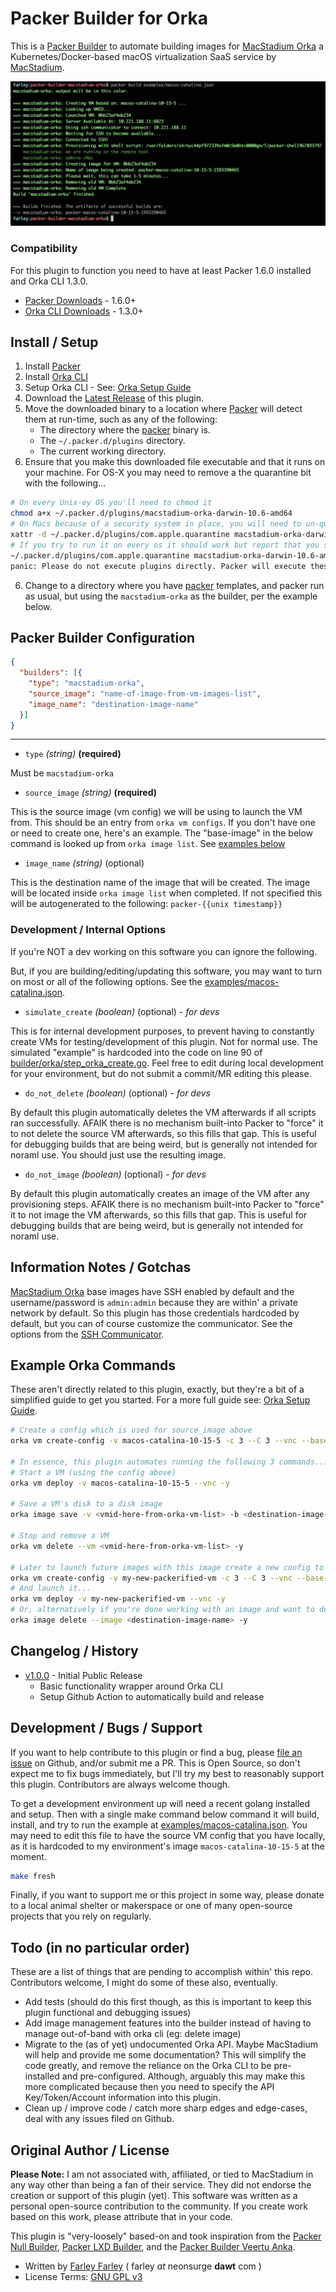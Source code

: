 # Packer Builder for Orka

This is a [Packer Builder] to automate building images for [MacStadium Orka] a Kubernetes/Docker-based macOS virtualization SaaS service by [MacStadium].

![example screenshot](./images/screenshot1.jpg)

### Compatibility

For this plugin to function you need to have at least Packer 1.6.0 installed and Orka CLI 1.3.0.

 * [Packer Downloads] - 1.6.0+
 * [Orka CLI Downloads] - 1.3.0+

## Install / Setup

1. Install [Packer](https://www.packer.io/downloads.html)
2. Install [Orka CLI](https://orkadocs.macstadium.com/docs/downloads)
3. Setup Orka CLI - See: [Orka Setup Guide]
3. Download the [Latest Release] of this plugin.
4. Move the downloaded binary to a location where [Packer] will detect them at run-time, such as any of the following:
    * The directory where the [packer] binary is.
    * The `~/.packer.d/plugins` directory.
    * The current working directory.
5. Ensure that you make this downloaded file executable and that it runs on your machine.  For OS-X you may need to remove a the quarantine bit with the following...
```bash
# On every Unix-ey OS you'll need to chmod it
chmod a+x ~/.packer.d/plugins/macstadium-orka-darwin-10.6-amd64
# On Macs because of a security system in place, you will need to un-quarantine it
xattr -d ~/.packer.d/plugins/com.apple.quarantine macstadium-orka-darwin-10.6-amd64
# If you try to run it on every os it should work but report that you shouldn't run plugins directly
~/.packer.d/plugins/com.apple.quarantine macstadium-orka-darwin-10.6-amd64
panic: Please do not execute plugins directly. Packer will execute these for you.
```
6. Change to a directory where you have [packer] templates, and packer run as usual, but using the `macstadium-orka` as the builder, per the example below.

## Packer Builder Configuration

```json
{
  "builders": [{
    "type": "macstadium-orka",
    "source_image": "name-of-image-from-vm-images-list",
    "image_name": "destination-image-name"
  }]
}
```
---

* `type` _(string)_ **(required)**

Must be `macstadium-orka`

* `source_image` _(string)_ **(required)**

This is the source image (vm config) we will be using to launch the VM from.  This should be an entry from `orka vm configs`.  If you don't have one or need to create one, here's an example.  The "base-image" in the below command is looked up from `orka image list`.  See [examples below](#Example-Commands)

* `image_name` _(string)_ (optional)

This is the destination name of the image that will be created.  The image will be located inside `orka image list` when completed.  If not specified this will be autogenerated to the following: `packer-{{unix timestamp}}`

### Development / Internal Options

If you're NOT a dev working on this software you can ignore the following.

But, if you are building/editing/updating this software, you may want to turn on most or all of the following options.  See the [examples/macos-catalina.json](./examples/macos-catalina.json).

* `simulate_create` _(boolean)_ (optional) _*- for devs*_

This is for internal development purposes, to prevent having to constantly create VMs for testing/development of this plugin.  Not for normal use.  The simulated "example" is hardcoded into the code on line 90 of [builder/orka/step_orka_create.go](./builder/orka/step_orka_create.go).  Feel free to edit during local development for your environment, but do not submit a commit/MR editing this please.

* `do_not_delete` _(boolean)_ (optional) _*- for devs*_

By default this plugin automatically deletes the VM afterwards if all scripts ran successfully.  AFAIK there is no mechanism built-into Packer to "force" it to not delete the source VM afterwards, so this fills that gap.  This is useful for debugging builds that are being weird, but is generally not intended for noraml use.  You should just use the resulting image.

* `do_not_image` _(boolean)_ (optional) _*- for devs*_

By default this plugin automatically creates an image of the VM after any provisioning steps.  AFAIK there is no mechanism built-into Packer to "force" it to not image the VM afterwards, so this fills that gap.  This is useful for debugging builds that are being weird, but is generally not intended for noraml use.


## Information Notes / Gotchas

[MacStadium Orka] base images have SSH enabled by default and the username/password is `admin:admin` because they are within' a private network by default.  So this plugin has those credentials hardcoded by default, but you can of course customize the communicator.  See the options from the [SSH Communicator].

## Example Orka Commands

These aren't directly related to this plugin, exactly, but they're a bit of a simplified guide to get you started.  For a more full guide see: [Orka Setup Guide].

```bash
# Create a config which is used for source_image above
orka vm create-config -v macos-catalina-10-15-5 -c 3 --C 3 --vnc --base-image macos-catalina-10.15.5.img -y

# In essence, this plugin automates running the following 3 commands...
# Start a VM (using the config above)
orka vm deploy -v macos-catalina-10-15-5 --vnc -y

# Save a VM's disk to a disk image
orka image save -v <vmid-here-from-orka-vm-list> -b <destination-image-name> -y

# Stop and remove a VM
orka vm delete --vm <vmid-here-from-orka-vm-list> -y

# Later to launch future images with this image create a new config to launch...
orka vm create-config -v my-new-packerified-vm -c 3 --C 3 --vnc --base-image <destination-image-name> -y
# And launch it...
orka vm deploy -v my-new-packerified-vm --vnc -y
# Or, alternatively if you're done working with an image and want to delete it...
orka image delete --image <destination-image-name> -y
```

## Changelog / History

 * [v1.0.0] - Initial Public Release
   * Basic functionality wrapper around Orka CLI
   * Setup Github Action to automatically build and release

## Development / Bugs / Support

If you want to help contribute to this plugin or find a bug, please [file an issue] on Github, and/or submit me a PR.  This is Open Source, so don't expect me to fix bugs immediately, but I'll try my best to reasonably support this plugin.  Contributors are always welcome though.

To get a development environment up will need a recent golang installed and setup.  Then with a single make command below command it will build, install, and try to run the example at [examples/macos-catalina.json](./examples/macos-catalina.json).  You may need to edit this file to have the source VM config that you have locally, as it is hardcoded to my environment's image `macos-catalina-10-15-5` at the moment.

```bash
make fresh
```

Finally, if you want to support me or this project in some way, please donate to a local animal shelter or makerspace or one of many open-source projects that you rely on regularly.

## Todo (in no particular order)

These are a list of things that are pending to accomplish within' this repo.  Contributors welcome, I might do some of these also, eventually.

 * Add tests (should do this first though, as this is important to keep this plugin functional and debugging issues)
 * Add image management features into the builder instead of having to manage out-of-band with orka cli (eg: delete image)
 * Migrate to the (as of yet) undocumented Orka API.  Maybe MacStadium will help and provide me some documentation?  This will simplify the code greatly, and remove the reliance on the Orka CLI to be pre-installed and pre-configured.  Although, arguably this may make this more complicated because then you need to specify the API Key/Token/Account information into this plugin.
 * Clean up / improve code / catch more sharp edges and edge-cases, deal with any issues filed on Github.

## Original Author / License

**Please Note:** I am not associated with, affiliated, or tied to MacStadium in any way other than being a fan of their service.  They did not endorse the creation or support of this plugin (yet).  This software was written as a personal open-source contribution to the community.  If you create work based on this work, please attribute that in your code.

This plugin is "very-loosely" based-on and took inspiration from the [Packer Null Builder], [Packer LXD Builder], and the [Packer Builder Veertu Anka].

* Written by [Farley Farley] ( farley _at_ neonsurge **dawt** com )
* License Terms: [GNU GPL v3]




[//]: <> (Ignore, below here are links for ease-of-use above)
[Packer]: https://www.packer.io/
[Packer Builder]: https://www.packer.io/docs/extending/custom-builders.html
[MacStadium Orka]: https://www.macstadium.com/orka
[Orka]: https://www.macstadium.com/orka
[MacStadium]: https://www.macstadium.com
[Packer Downloads]: https://www.packer.io/downloads.html
[Orka CLI Downloads]: https://orkadocs.macstadium.com/docs/downloads
[Orka Setup Guide]: https://orkadocs.macstadium.com/docs/quick-start
[Latest Release]: https://github.com/andrewfarley/packer-builder-macstadium-orka/releases
[Farley Farley]: https://github.com/andrewfarley
[GNU GPL v3]: https://choosealicense.com/licenses/gpl-3.0/
[v1.0.0]: https://github.com/andrewfarley/packer-builder-macstadium-orka/releases/tag/v1.0.0
[SSH Communicator]: https://www.packer.io/docs/communicators/ssh
[Packer Builder Veertu Anka]: https://github.com/veertuinc/packer-builder-veertu-anka
[Packer Null Builder]: https://github.com/hashicorp/packer/tree/master/builder/null
[Packer LXD Builder]: https://github.com/hashicorp/packer/tree/master/builder/lxd
[file an issue]: https://github.com/AndrewFarley/packer-builder-macstadium-orka/issues